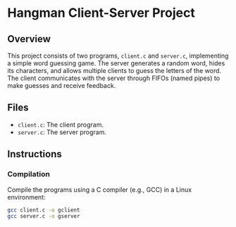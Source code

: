 # Hangman Client-Server Project

## Overview

This project consists of two programs, `client.c` and `server.c`, implementing a simple word guessing game. The server generates a random word, hides its characters, and allows multiple clients to guess the letters of the word. The client communicates with the server through FIFOs (named pipes) to make guesses and receive feedback.

## Files

- `client.c`: The client program.
- `server.c`: The server program.

## Instructions

### Compilation

Compile the programs using a C compiler (e.g., GCC) in a Linux environment:

```bash
gcc client.c -o gclient
gcc server.c -o gserver
